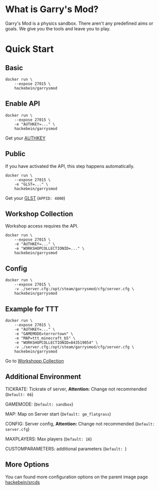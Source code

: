 # What is Garry's Mod?

Garry's Mod is a physics sandbox. There aren't any predefined aims or goals. We give you the tools and leave you to play.

# Quick Start

## Basic

```
docker run \
    --expose 27015 \
    hackebein/garrysmod
```

## Enable API

```
docker run \
    --expose 27015 \
    -e "AUTHKEY=..." \
    hackebein/garrysmod
```
Get your [AUTHKEY](http://steamcommunity.com/dev/apikey)

## Public
If you have activated the API, this step happens automatically.

```
docker run \
    --expose 27015 \
    -e "GLST=..." \
    hackebein/garrysmod
```

Get your [GLST](http://steamcommunity.com/dev/managegameservers) (`APPID: 4000`)

## Workshop Collection
Workshop access requires the API.

```
docker run \
    --expose 27015 \
    -e "AUTHKEY=..." \
    -e "WORKSHOPCOLLECTIONID=..." \
    hackebein/garrysmod
```

## Config

```
docker run \
    --expose 27015 \
    -v ./server.cfg:/opt/steam/garrysmod/cfg/server.cfg \
    hackebein/garrysmod
```

## Example for TTT
```
docker run \
    --expose 27015 \
    -e "AUTHKEY=..." \
    -e "GAMEMODE=terrortown" \
    -e "MAP=ttt_minecraft_b5" \
    -e "WORKSHOPCOLLECTIONID=843519054" \
    -v ./server.cfg:/opt/steam/garrysmod/cfg/server.cfg \
    hackebein/garrysmod
```

Go to [Workshopp Collection](https://steamcommunity.com/sharedfiles/filedetails/?id=843519054)

## Additional Environment

TICKRATE: Tickrate of server, **Attention:** Change not recommended
(`Default: 66`)

GAMEMODE:
(`Default: sandbox`)

MAP: Map on Server start
(`Default: gm_flatgrass`)

CONFIG: Server config, **Attention:** Change not recommended
(`Default: server.cfg`)

MAXPLAYERS: Max players
(`Default: 16`)

CUSTOMPARAMETERS: additional parameters
(`Default: `)

## More Options

You can found more configuration options on the parent image page [hackebein/srcds](https://hub.docker.com/r/hackebein/srcds)

